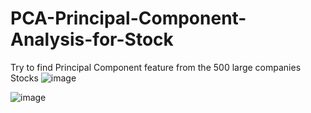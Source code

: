 # PCA-Principal-Component-Analysis-for-Stock
Try to find Principal Component feature from the 500 large companies Stocks
![image](https://user-images.githubusercontent.com/61171413/150641834-55aa4dbb-6da2-4348-8a7a-207a79f76df0.png)




![image](https://user-images.githubusercontent.com/61171413/150641818-9320620c-99d7-4583-8487-12422216326e.png)
